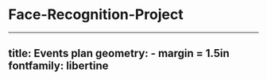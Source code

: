 # Face-Recognition-Project
---
title: Events plan
geometry:
    - margin = 1.5in
fontfamily: libertine
---
